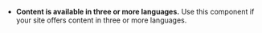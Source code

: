 - **Content is available in three or more languages.** Use this component if your site offers content in three or more languages.